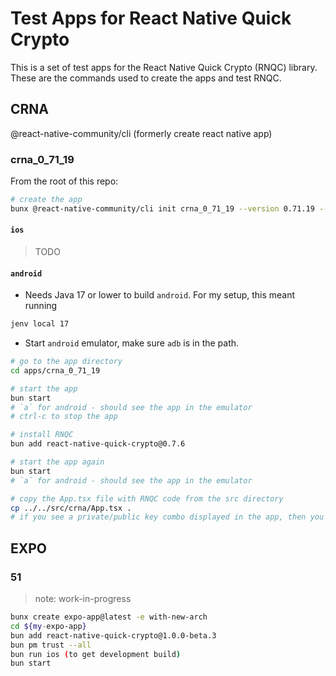 # Test Apps for React Native Quick Crypto
This is a set of test apps for the React Native Quick Crypto (RNQC) library.  These are the commands used to create the apps and test RNQC.

## CRNA
@react-native-community/cli (formerly create react native app)

### crna_0_71_19

From the root of this repo:
```bash
# create the app
bunx @react-native-community/cli init crna_0_71_19 --version 0.71.19 --install-pods true --skip-git-init true --directory apps/crna_0_71_19
```

#### `ios`

> TODO

#### `android`
* Needs Java 17 or lower to build `android`.  For my setup, this meant running
```bash
jenv local 17
```

* Start `android` emulator, make sure `adb` is in the path.

```bash
# go to the app directory
cd apps/crna_0_71_19

# start the app
bun start
# `a` for android - should see the app in the emulator
# ctrl-c to stop the app

# install RNQC
bun add react-native-quick-crypto@0.7.6

# start the app again
bun start
# `a` for android - should see the app in the emulator

# copy the App.tsx file with RNQC code from the src directory
cp ../../src/crna/App.tsx .
# if you see a private/public key combo displayed in the app, then you are good to go 💪 🚀
```


## EXPO

### 51

> note: work-in-progress
```bash
bunx create expo-app@latest -e with-new-arch
cd ${my-expo-app}
bun add react-native-quick-crypto@1.0.0-beta.3
bun pm trust --all
bun run ios (to get development build)
bun start
```
